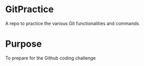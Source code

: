 # GitPractice
A repo to practice the various Git functionalities and commands

# Purpose
To prepare for the Github coding challenge

